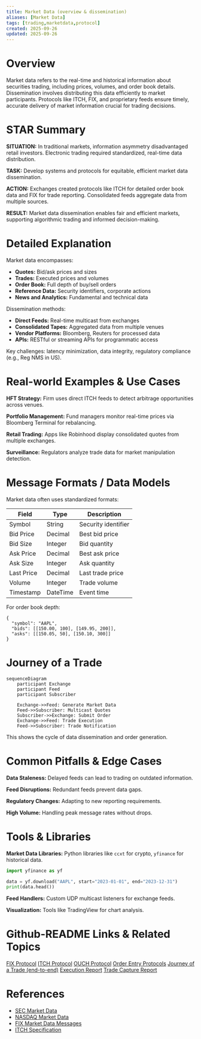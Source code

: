 ```yaml
---
title: Market Data (overview & dissemination)
aliases: [Market Data]
tags: [trading,marketdata,protocol]
created: 2025-09-26
updated: 2025-09-26
---
```


# Overview

Market data refers to the real-time and historical information about securities trading, including prices, volumes, and order book details. Dissemination involves distributing this data efficiently to market participants. Protocols like ITCH, FIX, and proprietary feeds ensure timely, accurate delivery of market information crucial for trading decisions.

# STAR Summary

**SITUATION:** In traditional markets, information asymmetry disadvantaged retail investors. Electronic trading required standardized, real-time data distribution.

**TASK:** Develop systems and protocols for equitable, efficient market data dissemination.

**ACTION:** Exchanges created protocols like ITCH for detailed order book data and FIX for trade reporting. Consolidated feeds aggregate data from multiple sources.

**RESULT:** Market data dissemination enables fair and efficient markets, supporting algorithmic trading and informed decision-making.

# Detailed Explanation

Market data encompasses:
- **Quotes:** Bid/ask prices and sizes
- **Trades:** Executed prices and volumes
- **Order Book:** Full depth of buy/sell orders
- **Reference Data:** Security identifiers, corporate actions
- **News and Analytics:** Fundamental and technical data

Dissemination methods:
- **Direct Feeds:** Real-time multicast from exchanges
- **Consolidated Tapes:** Aggregated data from multiple venues
- **Vendor Platforms:** Bloomberg, Reuters for processed data
- **APIs:** RESTful or streaming APIs for programmatic access

Key challenges: latency minimization, data integrity, regulatory compliance (e.g., Reg NMS in US).

# Real-world Examples & Use Cases

**HFT Strategy:** Firm uses direct ITCH feeds to detect arbitrage opportunities across venues.

**Portfolio Management:** Fund managers monitor real-time prices via Bloomberg Terminal for rebalancing.

**Retail Trading:** Apps like Robinhood display consolidated quotes from multiple exchanges.

**Surveillance:** Regulators analyze trade data for market manipulation detection.

# Message Formats / Data Models

Market data often uses standardized formats:

| Field | Type | Description |
|-------|------|-------------|
| Symbol | String | Security identifier |
| Bid Price | Decimal | Best bid price |
| Bid Size | Integer | Bid quantity |
| Ask Price | Decimal | Best ask price |
| Ask Size | Integer | Ask quantity |
| Last Price | Decimal | Last trade price |
| Volume | Integer | Trade volume |
| Timestamp | DateTime | Event time |

For order book depth:

```
{
  "symbol": "AAPL",
  "bids": [[150.00, 100], [149.95, 200]],
  "asks": [[150.05, 50], [150.10, 300]]
}
```

# Journey of a Trade

```mermaid
sequenceDiagram
    participant Exchange
    participant Feed
    participant Subscriber

    Exchange->>Feed: Generate Market Data
    Feed->>Subscriber: Multicast Quotes
    Subscriber->>Exchange: Submit Order
    Exchange->>Feed: Trade Execution
    Feed->>Subscriber: Trade Notification
```

This shows the cycle of data dissemination and order generation.

# Common Pitfalls & Edge Cases

**Data Staleness:** Delayed feeds can lead to trading on outdated information.

**Feed Disruptions:** Redundant feeds prevent data gaps.

**Regulatory Changes:** Adapting to new reporting requirements.

**High Volume:** Handling peak message rates without drops.

# Tools & Libraries

**Market Data Libraries:** Python libraries like `ccxt` for crypto, `yfinance` for historical data.

```python
import yfinance as yf

data = yf.download("AAPL", start="2023-01-01", end="2023-12-31")
print(data.head())
```

**Feed Handlers:** Custom UDP multicast listeners for exchange feeds.

**Visualization:** Tools like TradingView for chart analysis.

# Github-README Links & Related Topics

[FIX Protocol](../fix-protocol/README.md)
[ITCH Protocol](../itch-protocol/README.md)
[OUCH Protocol](../ouch-protocol/README.md)
[Order Entry Protocols](../order-entry-protocols/README.md)
[Journey of a Trade (end-to-end)](../journey-of-a-trade/README.md)
[Execution Report](../lifecycle/execution-report/README.md)
[Trade Capture Report](../lifecycle/trade-capture-report/README.md)

# References

- [SEC Market Data](https://www.sec.gov/market-data)
- [NASDAQ Market Data](https://www.nasdaq.com/solutions/nasdaq-market-data-platform)
- [FIX Market Data Messages](https://www.fixtrading.org/online-specification/pre-trade/)
- [ITCH Specification](https://www.nasdaqtrader.com/content/technicalsupport/specifications/dataproducts/ITCHSpecification.pdf)